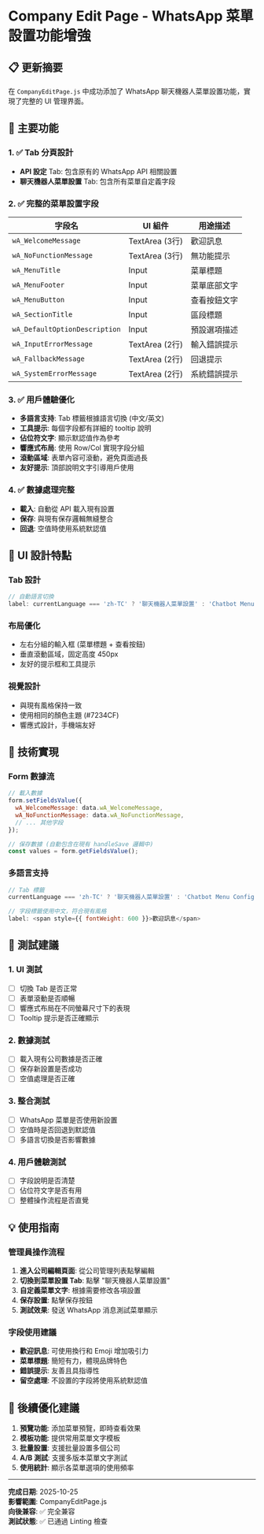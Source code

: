 # Company Edit Page - WhatsApp 菜單設置功能增強

## 📋 更新摘要

在 `CompanyEditPage.js` 中成功添加了 WhatsApp 聊天機器人菜單設置功能，實現了完整的 UI 管理界面。

## 🎯 主要功能

### 1. ✅ Tab 分頁設計
- **API 設定** Tab: 包含原有的 WhatsApp API 相關設置
- **聊天機器人菜單設置** Tab: 包含所有菜單自定義字段

### 2. ✅ 完整的菜單設置字段
| 字段名 | UI 組件 | 用途描述 |
|--------|---------|----------|
| `wA_WelcomeMessage` | TextArea (3行) | 歡迎訊息 |
| `wA_NoFunctionMessage` | TextArea (3行) | 無功能提示 |
| `wA_MenuTitle` | Input | 菜單標題 |
| `wA_MenuFooter` | Input | 菜單底部文字 |
| `wA_MenuButton` | Input | 查看按鈕文字 |
| `wA_SectionTitle` | Input | 區段標題 |
| `wA_DefaultOptionDescription` | Input | 預設選項描述 |
| `wA_InputErrorMessage` | TextArea (2行) | 輸入錯誤提示 |
| `wA_FallbackMessage` | TextArea (2行) | 回退提示 |
| `wA_SystemErrorMessage` | TextArea (2行) | 系統錯誤提示 |

### 3. ✅ 用戶體驗優化
- **多語言支持**: Tab 標籤根據語言切換 (中文/英文)
- **工具提示**: 每個字段都有詳細的 tooltip 說明
- **佔位符文字**: 顯示默認值作為參考
- **響應式布局**: 使用 Row/Col 實現字段分組
- **滾動區域**: 表單內容可滾動，避免頁面過長
- **友好提示**: 頂部說明文字引導用戶使用

### 4. ✅ 數據處理完整
- **載入**: 自動從 API 載入現有設置
- **保存**: 與現有保存邏輯無縫整合
- **回退**: 空值時使用系統默認值

## 🎨 UI 設計特點

### Tab 設計
```javascript
// 自動語言切換
label: currentLanguage === 'zh-TC' ? '聊天機器人菜單設置' : 'Chatbot Menu Config'
```

### 布局優化
- 左右分組的輸入框 (菜單標題 + 查看按鈕)
- 垂直滾動區域，固定高度 450px
- 友好的提示框和工具提示

### 視覺設計
- 與現有風格保持一致
- 使用相同的顏色主題 (#7234CF)
- 響應式設計，手機端友好

## 🔧 技術實現

### Form 數據流
```javascript
// 載入數據
form.setFieldsValue({
  wA_WelcomeMessage: data.wA_WelcomeMessage,
  wA_NoFunctionMessage: data.wA_NoFunctionMessage,
  // ... 其他字段
});

// 保存數據 (自動包含在現有 handleSave 邏輯中)
const values = form.getFieldsValue();
```

### 多語言支持
```javascript
// Tab 標籤
currentLanguage === 'zh-TC' ? '聊天機器人菜單設置' : 'Chatbot Menu Config'

// 字段標籤使用中文，符合現有風格
label: <span style={{ fontWeight: 600 }}>歡迎訊息</span>
```

## 🚀 測試建議

### 1. UI 測試
- [ ] 切換 Tab 是否正常
- [ ] 表單滾動是否順暢
- [ ] 響應式布局在不同螢幕尺寸下的表現
- [ ] Tooltip 提示是否正確顯示

### 2. 數據測試
- [ ] 載入現有公司數據是否正確
- [ ] 保存新設置是否成功
- [ ] 空值處理是否正確

### 3. 整合測試
- [ ] WhatsApp 菜單是否使用新設置
- [ ] 空值時是否回退到默認值
- [ ] 多語言切換是否影響數據

### 4. 用戶體驗測試
- [ ] 字段說明是否清楚
- [ ] 佔位符文字是否有用
- [ ] 整體操作流程是否直覺

## 💡 使用指南

### 管理員操作流程
1. **進入公司編輯頁面**: 從公司管理列表點擊編輯
2. **切換到菜單設置 Tab**: 點擊 "聊天機器人菜單設置"
3. **自定義菜單文字**: 根據需要修改各項設置
4. **保存設置**: 點擊保存按鈕
5. **測試效果**: 發送 WhatsApp 消息測試菜單顯示

### 字段使用建議
- **歡迎訊息**: 可使用換行和 Emoji 增加吸引力
- **菜單標題**: 簡短有力，體現品牌特色
- **錯誤提示**: 友善且具指導性
- **留空處理**: 不設置的字段將使用系統默認值

## 🔮 後續優化建議

1. **預覽功能**: 添加菜單預覽，即時查看效果
2. **模板功能**: 提供常用菜單文字模板
3. **批量設置**: 支援批量設置多個公司
4. **A/B 測試**: 支援多版本菜單文字測試
5. **使用統計**: 顯示各菜單選項的使用頻率

---

**完成日期**: 2025-10-25  
**影響範圍**: CompanyEditPage.js  
**向後兼容**: ✅ 完全兼容  
**測試狀態**: ✅ 已通過 Linting 檢查
